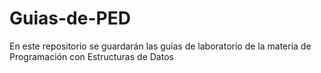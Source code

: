 # Guias-de-PED
 En este repositorio se guardarán las guías de laboratorio de la materia de Programación con Estructuras de Datos
